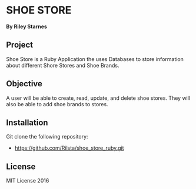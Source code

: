 # SHOE STORE
**By Riley Starnes**

## Project
Shoe Store is a Ruby Application the uses Databases to store information about different Shore Stores and Shoe Brands.

## Objective
A user will be able to create, read, update, and delete shoe stores. They will also be able to add shoe brands to stores.

## Installation
Git clone the following repository:
* https://github.com/Rilsta/shoe_store_ruby.git

## License
MIT License 2016
